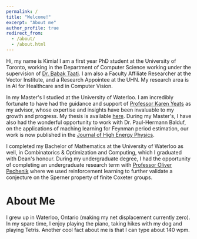 ```yaml
---
permalink: /
title: "Welcome!"
excerpt: "About me"
author_profile: true
redirect_from: 
  - /about/
  - /about.html
---
```


Hi, my name is Kimia! I am a first year PhD student at the University of Toronto, working in the Department of Computer Science working under the supervision of [Dr. Babak Taati](https://www.cs.toronto.edu/~taati/). I am also a Faculty Affiliate Researcher at the Vector Institute, and a Research Appointee at the UHN. My research area is in AI for Healthcare and in Computer Vision. 


In my Master's I studied at the University of Waterloo. I am incredibly fortunate to have had the guidance and support of [Professor Karen Yeats](https://www.math.uwaterloo.ca/~kayeats/) as my advisor, whose expertise and insights have been invaluable to my growth and progress. My thesis is available [here](https://uwspace.uwaterloo.ca/items/26a83106-75b2-4990-aeb2-ea94bd680a11). During my Master's, I have also had the wonderful opportunity to work with Dr. Paul-Hermann Balduf, on the applications of maching learning for Feynman period estimation, our work is now published in the [Journal of High Energy Physics](https://link.springer.com/article/10.1007/JHEP11(2024)038). 

I completed my Bachelor of Mathematics at the University of Waterloo as well, in Combinatorics & Optimization and Computing, which I graduated with Dean's honour. During my undergraduate degree, I had the opportunity of completing an undergraduate research term with [Professor Oliver Pechenik](https://www.math.uwaterloo.ca/~opecheni/) where we used reinforcement learning to further validate a conjecture on the Sperner property of finite Coxeter groups. 

About Me
======
I grew up in Waterloo, Ontario (making my net displacement currently zero). In my spare time, I enjoy playing the piano, taking hikes with my dog and playing Tetris. Another cool fact about me is that I can type about 140 wpm. 

